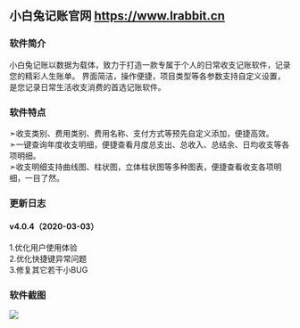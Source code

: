 ## 小白兔记账官网 <a target="_blank" href="https://www.lrabbit.cn">https://www.lrabbit.cn</a>

### 软件简介
小白兔记账以数据为载体，致力于打造一款专属于个人的日常收支记账软件，记录您的精彩人生账单。
界面简洁，操作便捷，项目类型等各参数支持自定义设置，是您记录日常生活收支消费的首选记账软件。

### 软件特点
➣收支类别、费用类别、费用名称、支付方式等预先自定义添加，便捷高效。</br>
➣一键查询年度收支明细，便捷查看月度总支出、总收入、总结余、日均收支等各项明细。</br>
➣收支明细支持曲线图、柱状图，立体柱状图等多种图表，便捷查看收支各项明细，一目了然。

### 更新日志
#### v4.0.4（2020-03-03）</br>
1.优化用户使用体验</br>
2.优化快捷键异常问题</br>
3.修复其它若干小BUG

### 软件截图
<img src="https://www.lrabbit.cn/img/slide1.png">
